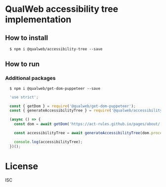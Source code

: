 # QualWeb accessibility tree implementation

## How to install

```shell
  $ npm i @qualweb/accessibility-tree --save
```

## How to run

### Additional packages

```shell
  $ npm i @qualweb/get-dom-puppeteer --save
```

```javascript
  'use strict';

  const { getDom } = require('@qualweb/get-dom-puppeteer');
  const { generateAccessibilityTree } = require('@qualweb/accessibility-tree');

  (async () => {
    const dom = await getDom('https://act-rules.github.io/pages/about/');

    const accessibilityTree = await generateAccessibilityTree(dom.processed.html.parsed);

    console.log(accessibilityTree);
  })();
```

# License

ISC